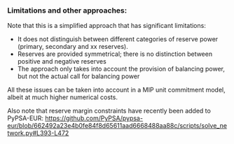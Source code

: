 ### Limitations and other approaches:

Note that this is a simplified approach that has significant limitations:
- It does not distinguish between different categories of reserve power (primary, secondary and xx reserves). 
- Reserves are provided symmetrical; there is no distinction between positive and negative reserves
- The approach only takes into account the provision of balancing power, but not the actual call for balancing power

All these issues can be taken into account in a MIP unit commitment model, albeit at much higher numerical costs. 

Also note that reserve margin constraints have recently been added to PyPSA-EUR: https://github.com/PyPSA/pypsa-eur/blob/662492a23e4b0fe84f8d65611aad6668488aa88c/scripts/solve_network.py#L393-L472
